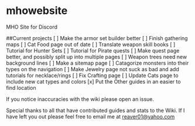 # mhowebsite
MHO Site for Discord

##Current projects
[ ] Make the armor set builder better
[ ] Finish gathering maps
[ ] Cat Food page out of date
[ ] Translate weapon skill books
[ ] Tutorial for Hunter Sets
[ ] Tutorial for Pirate quests
[ ] Make quest page better, and possibly split up into multiple pages
[ ] Weapon trees need new background lines
[ ] Make a sitemap page
[ ] Catagorize monsters into their types on the navigation
[ ] Make Jewelry page not suck as bad and add tutorials for necklace/rings
[ ] Fix Crafting page
[ ] Update Cats page to include new cat types and colors
[x] Put the Other guides in an easier to find location

If you notice inaccuracies with the wiki please open an issue.


Special thanks to all that have contributed guides and stats to the Wiki. If I have left you out please feel free to email me at reaver01@yahoo.com
